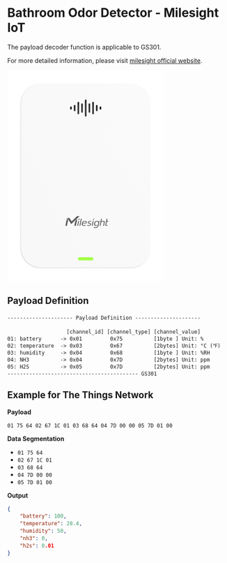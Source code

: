 # Bathroom Odor Detector - Milesight IoT

The payload decoder function is applicable to GS301.

For more detailed information, please visit [milesight official website](https://www.milesight-iot.com).

![GS301](GS301.png)

## Payload Definition

```
--------------------- Payload Definition ---------------------

                   [channel_id] [channel_type] [channel_value]
01: battery      -> 0x01         0x75          [1byte ] Unit: %
02: temperature  -> 0x03         0x67          [2bytes] Unit: °C (℉)
03: humidity     -> 0x04         0x68          [1byte ] Unit: %RH
04: NH3          -> 0x04         0x7D          [2bytes] Unit: ppm
05: H2S          -> 0x05         0x7D          [2bytes] Unit: ppm
------------------------------------------ GS301
```

## Example for The Things Network

**Payload**

```
01 75 64 02 67 1C 01 03 68 64 04 7D 00 00 05 7D 01 00
```

**Data Segmentation**

-   `01 75 64`
-   `02 67 1C 01`
-   `03 68 64`
-   `04 7D 00 00`
-   `05 7D 01 00`

**Output**

```json
{
    "battery": 100,
    "temperature": 28.4,
    "humidity": 50,
    "nh3": 0,
    "h2s": 0.01
}
```
